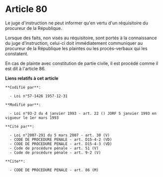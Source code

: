 # Article 80

Le juge d'instruction ne peut informer qu'en vertu d'un réquisitoire du procureur de la République.

Lorsque des faits, non visés au réquisitoire, sont portés à la connaissance du juge d'instruction, celui-ci doit
immédiatement communiquer au procureur de la République les plaintes ou les procès-verbaux qui les constatent.

En cas de plainte avec constitution de partie civile, il est procédé comme il est dit à l'article 86.

**Liens relatifs à cet article**

	**Codifié par**:

	  - Loi n°57-1426 1957-12-31

	**Modifié par**:

	  - Loi n°93-2 du 4 janvier 1993 - art. 22 () JORF 5 janvier 1993 en vigueur le 1er mars 1993

	**Cité par**:

	  - Loi n°2007-291 du 5 mars 2007 - art. 30 (V)
	  - CODE DE PROCEDURE PENALE - art. D15-4-2 (VD)
	  - CODE DE PROCEDURE PENALE - art. D15-4-3 (VD)
	  - Code de procédure pénale - art. 51 (V)
	  - Code de procédure pénale - art. 9-2 (V)

	**Cite**:

	  - CODE DE PROCEDURE PENALE - art. 86 (M)
